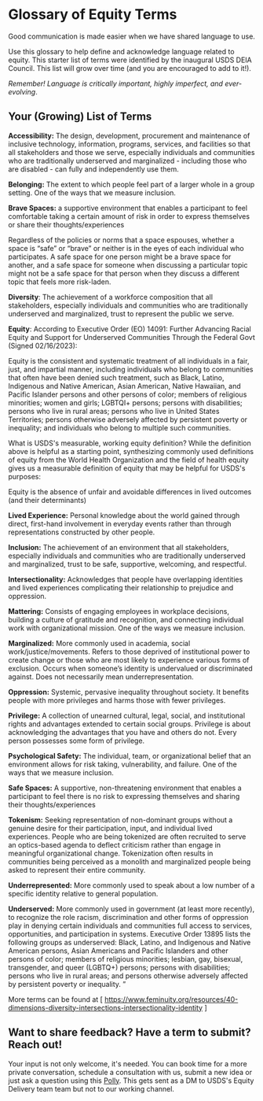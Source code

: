 # Glossary of Equity Terms

Good communication is made easier when we have shared language to use. 

Use this glossary to help define and acknowledge language related to equity. This starter list of terms were identified by the inaugural USDS DEIA Council. This list will grow over time (and you are encouraged to add to it!). 

*Remember! Language is critically important, highly imperfect, and
ever-evolving*. 

## Your (Growing) List of Terms

**Accessibility:** The design, development, procurement and maintenance
of inclusive technology, information, programs, services, and facilities
so that all stakeholders and those we serve, especially individuals and
communities who are traditionally underserved and marginalized -
including those who are disabled - can fully and independently use them.

**Belonging:** The extent to which people feel part of a larger whole in
a group setting. One of the ways that we measure inclusion.

**Brave Spaces:** a supportive environment that enables a participant to
feel comfortable taking a certain amount of risk in order to express
themselves or share their thoughts/experiences

Regardless of the policies or norms that a space espouses, whether a
space is “safe” or “brave” or neither is in the eyes of each individual
who participates. A safe space for one person might be a brave space for
another, and a safe space for someone when discussing a particular topic
might not be a safe space for that person when they discuss a different
topic that feels more risk-laden.

**Diversity**: The achievement of a workforce composition that all
stakeholders, especially individuals and communities who are
traditionally underserved and marginalized, trust to represent the
public we serve.

**Equity**: According to Executive Order (EO) 14091: Further Advancing Racial Equity and Support for Underserved Communities Through the Federal Govt (Signed 02/16/2023):

Equity is the consistent and systematic treatment of all individuals in a fair, just, and impartial manner, including individuals who belong to communities that often have been denied such treatment, such as Black, Latino, Indigenous and Native American, Asian American, Native Hawaiian, and Pacific Islander persons and other persons of color; members of religious minorities; women and girls; LGBTQI+ persons; persons with disabilities; persons who live in rural areas; persons who live in United States Territories; persons otherwise adversely affected by persistent poverty or inequality; and individuals who belong to multiple such communities.

What is USDS's measurable, working equity definition?
While the definition above is helpful as a starting point, synthesizing commonly used definitions of equity from the World Health Organization and the field of health equity gives us a measurable definition of equity that may be helpful for USDS's purposes:

Equity is the absence of unfair and avoidable differences in lived outcomes (and their determinants)

**Lived Experience:** Personal knowledge about the world gained through
direct, first-hand involvement in everyday events rather than through
representations constructed by other people.

**Inclusion:** The achievement of an environment that all stakeholders,
especially individuals and communities who are traditionally underserved
and marginalized, trust to be safe, supportive, welcoming, and
respectful.

**Intersectionality:** Acknowledges that people have overlapping
identities and lived experiences complicating their relationship to
prejudice and oppression.

**Mattering:** Consists of engaging employees in workplace decisions,
building a culture of gratitude and recognition, and connecting
individual work with organizational mission. One of the ways we measure
inclusion.

**Marginalized:** More commonly used in academia, social
work/justice/movements. Refers to those deprived of institutional power
to create change or those who are most likely to experience various
forms of exclusion. Occurs when someone’s identity is undervalued or
discriminated against. Does not necessarily mean underrepresentation.

**Oppression:** Systemic, pervasive inequality throughout society. It benefits people with more privileges and harms those with fewer privileges.

**Privilege:**  A collection of unearned cultural, legal, social, and institutional rights and advantages extended to certain social groups. Privilege is about acknowledging the advantages that you have and others do not. Every person possesses some form of privilege.

**Psychological Safety:** The individual, team, or organizational belief
that an environment allows for risk taking, vulnerability, and failure.
One of the ways that we measure inclusion.

**Safe Spaces:** A supportive, non-threatening environment that enables
a participant to feel there is no risk to expressing themselves and
sharing their thoughts/experiences

**Tokenism:** Seeking representation of non-dominant groups without a genuine desire for their participation, input, and individual lived experiences. People who are being tokenized are often recruited to serve an optics-based agenda to deflect criticism rather than engage in meaningful organizational change. Tokenization often results in communities being perceived as a monolith and marginalized people being asked to represent their entire community.

**Underrepresented:** More commonly used to speak about a low number of
a specific identity relative to general population.

**Underserved:** More commonly used in government (at least more
recently), to recognize the role racism, discrimination and other forms
of oppression play in denying certain individuals and communities full
access to services, opportunities, and participation in systems.
Executive Order 13895 lists the following groups as underserved: Black,
Latino, and Indigenous and Native American persons, Asian Americans and
Pacific Islanders and other persons of color; members of religious
minorities; lesbian, gay, bisexual, transgender, and queer (LGBTQ+)
persons; persons with disabilities; persons who live in rural areas; and
persons otherwise adversely affected by persistent poverty or
inequality. ”

More terms can be found at [ https://www.feminuity.org/resources/40-dimensions-diversity-intersections-intersectionality-identity ]


## Want to share feedback? Have a term to submit? Reach out!
Your input is not only welcome, it's needed. You can book time for a more private conversation, schedule a consultation with us, submit a new idea or just ask a question using this [Polly](https://web.polly.ai/xakn93). This gets sent as a DM to USDS's Equity Delivery team team but not to our working channel.
